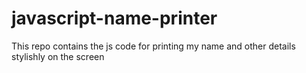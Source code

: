 # javascript-name-printer
This repo contains the js code for printing my name and other details stylishly on the screen
